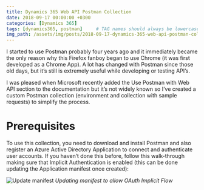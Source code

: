 ```yaml
---
title: Dynamics 365 Web API Postman Collection
date: 2018-09-17 00:00:00 +0300
categories: [Dynamics 365]
tags: [dynamics365, postman]     # TAG names should always be lowercase
img_path: /assets/img/posts/2018-09-17-dynamics-365-web-api-postman-collection
---
```


I started to use Postman probably four years ago and it immediately became the only reason why this Firefox fanboy began to use Chrome (it was first developed as a Chrome App). A lot has changed with Postman since those old days, but it’s still is extremely useful while developing or testing API’s.

I was pleased when Microsoft recently added the Use Postman with Web API section to the documentation but it’s not widely known so I’ve created a custom Postman collection (environment and collection with sample requests) to simplify the process.

# Prerequisites

To use this collection, you need to download and install Postman and also register an Azure Active Directory Application to connect and authenticate user accounts. If you haven’t done this before, follow this walk-through making sure that Implicit Authentication is enabled (this can be done updating the Application manifest once created):

![Update manifest](1-manifest.png)
_Updating manifest to allow OAuth Implicit Flow_